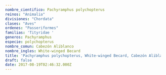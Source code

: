 ```yaml
---
nombre_cientifico: Pachyramphus polychopterus
reinos: "Animalia"
divisiones: "Chordata"
clases: "Aves"
ordenes: "Passeriformes"
familias: 'Tityridae '
generos: Pachyramphus
especie: polychopterus
nombre_comun: Cabezón Aliblanco
nombre_ingles: White-winged Becard
title: 'Pachyramphus polychopterus, White-winged Becard, Cabezón Aliblanco'
draft: false
date: 2017-08-19T02:46:32.000Z
---
```


